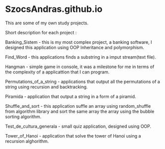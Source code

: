 # SzocsAndras.github.io
This are some of my own study projects.

Short description for each project :

Banking_Sistem - this is my most complex project, a banking software, I designed this application using OOP Inheritance and polymorphism.

Find_Word - this applications finds a substring in a imput stream(text file).

Hangman - simple game in console, it was a milestone for me in terms of the complexity of a applicattion that I can program.

Permutations_of_a_string - applications that output all the permutations of a string using recursion and backtracking.

Piramida - application that output a string in a form of a piramid.

Shuffle_and_sort - this application suffle an array using random_shuffle from algorithm library and sort the same array the array using the bubble sorting algorithm.

Test_de_cultura_generala - small quiz application, designed using OOP.

Tower_of_Hanoi - application that solve the tower of Hanoi using a recursion alghorithm. 
